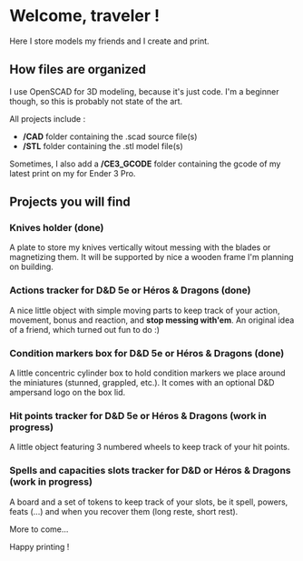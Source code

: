 # Welcome, traveler !

Here I store models my friends and I create and print.

## How files are organized

I use OpenSCAD for 3D modeling, because it's just code. I'm a beginner though, so this is probably not state of the art.

All projects include :
- **/CAD** folder containing the .scad source file(s)
- **/STL** folder containing the .stl model file(s)

Sometimes, I also add a **/CE3_GCODE** folder containing the gcode of my latest print on my for Ender 3 Pro.

## Projects you will find

### Knives holder (done)

A plate to store my knives vertically witout messing with the blades or magnetizing them. It will be supported by nice a wooden frame I'm planning on building.

### Actions tracker for D&D 5e or Héros & Dragons (done)

A nice little object with simple moving parts to keep track of your action, movement, bonus and reaction, and **stop messing with'em**. An original idea of a friend, which turned out fun to do :)

### Condition markers box for D&D 5e or Héros & Dragons (done)

A little concentric cylinder box to hold condition markers we place around the miniatures (stunned, grappled, etc.). It comes with an optional D&D ampersand logo on the box lid.

### Hit points tracker for D&D 5e or Héros & Dragons (work in progress)

A little object featuring 3 numbered wheels to keep track of your hit points.

### Spells and capacities slots tracker for D&D or Héros & Dragons (work in progress)

A board and a set of tokens to keep track of your slots, be it spell, powers, feats (...) and when you recover them (long reste, short rest).


More to come...


Happy printing !
